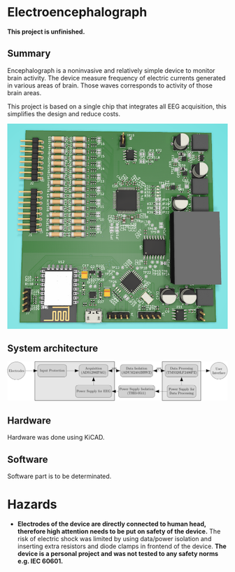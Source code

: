 # Electroencephalograph

**This project is unfinished.**

## Summary

Encephalograph is a noninvasive and relatively simple device to monitor brain activity. The device measure frequency of electric currents generated in various areas of brain. Those waves corresponds to activity of those brain areas.

This project is based on a single chip that integrates all EEG acquisition, this simplifies the design and reduce costs.

![render of the device](https://raw.githubusercontent.com/RobertGawron/Electroencephalograph/master/Documentation/Pictures/render_14_07_2020.png)

## System architecture

![architecture](https://raw.githubusercontent.com/RobertGawron/Electroencephalograph/master/Documentation/Diagrams/ArchitectureOverview-1.png)



## Hardware

Hardware was done using KiCAD.

## Software

Software part is to be determinated.

# Hazards

* **Electrodes of the device are directly connected to human head, therefore high attention needs to be put on safety of the device.** The risk of electric shock was limited by using data/power isolation and inserting extra resistors and diode clamps in frontend of the device. **The device is a personal project and was not tested to any safety norms e.g. IEC 60601.**
